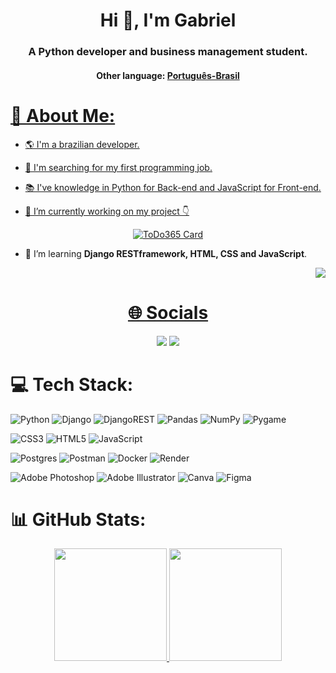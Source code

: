 <h1 align="center">Hi 👋, I'm Gabriel</h1>
<h3 align="center">A Python developer and business management student.</h3>
<h4 align="center">Other language: <a href="https://github.com/Gabriel-Aguiar-Reis/Gabriel-Aguiar-Reis/tree/main/README_PT_BR.md">Português-Brasil</h4>

# 💫 About Me:

- 🌎 I'm a brazilian developer.

- 🔎 I'm searching for my first programming job.
  
- 📚 I've knowledge in Python for Back-end and JavaScript for Front-end.

- 🔭 I’m currently working on my project 👇
  
<div align="center" display= "flex">

  [![ToDo365 Card](https://github-readme-stats.vercel.app/api/pin/?username=gabriel-aguiar-reis&repo=ToDo365&theme=github_dark&border_color=30363d&desc_lines_count=2&description=%F0%9F%93%85+A+to-do+list+in+a+calendar.+API+in+https://todo365.onrender.com/api/+)](https://github.com/gabriel-aguiar-reis/todo365)
  
</div>

- 🌱 I’m learning **Django RESTframework, HTML, CSS and JavaScript**.

<div display= "flex" justify-content= "flex-end" align= "right">
  
  <a href="https://visitcount.itsvg.in">
    <img src="https://visitcount.itsvg.in/api?id=Gabriel-Aguiar-Reis&label=Profile%20Views&color=1&icon=5&pretty=true">
  
</div>

<h1 align= "center">🌐 Socials</h1>
<div align= "center">

  <a href = "mailto:lugafeagre@gmail.com">
    <img src="https://img.shields.io/badge/-Gmail-%23333?style=for-the-badge&logo=gmail&logoColor=white&color=red" target="_blank"></a>
  <a href="https://www.linkedin.com/in/gabriel-aguiar-reis" target="_blank">
    <img src="https://img.shields.io/badge/-LinkedIn-%230077B5?style=for-the-badge&logo=linkedin&logoColor=white" target="_blank"></a> 

</div>

# 💻 Tech Stack:
![Python](https://img.shields.io/badge/python-3670A0?style=for-the-badge&logo=python&logoColor=ffdd54) ![Django](https://img.shields.io/badge/django-%23092E20.svg?style=for-the-badge&logo=django&logoColor=white) ![DjangoREST](https://img.shields.io/badge/DJANGO-REST-ff1709?style=for-the-badge&logo=django&logoColor=white&color=FF0000&labelColor=darkgreen) ![Pandas](https://img.shields.io/badge/pandas-%23150458.svg?style=for-the-badge&logo=pandas&logoColor=white) ![NumPy](https://img.shields.io/badge/numpy-%23013243.svg?style=for-the-badge&logo=numpy&logoColor=white) ![Pygame](https://img.shields.io/badge/pygame-brightgreen?style=for-the-badge&logo=data:image/svg%2bxml;base64,PHN2ZyB4bWxucz0iaHR0cDovL3d3dy53My5vcmcvMjAwMC9zdmciIHZlcnNpb249IjEiIHdpZHRoPSI2MDAiIGhlaWdodD0iNjAwIj48cGF0aCBkPSJNMTI5IDExMWMtNTUgNC05MyA2Ni05MyA3OEwwIDM5OGMtMiA3MCAzNiA5MiA2OSA5MWgxYzc5IDAgODctNTcgMTMwLTEyOGgyMDFjNDMgNzEgNTAgMTI4IDEyOSAxMjhoMWMzMyAxIDcxLTIxIDY5LTkxbC0zNi0yMDljMC0xMi00MC03OC05OC03OGgtMTBjLTYzIDAtOTIgMzUtOTIgNDJIMjM2YzAtNy0yOS00Mi05Mi00MmgtMTV6IiBmaWxsPSIjZmZmIi8+PC9zdmc+&logoColor=white&color=purple) 

![CSS3](https://img.shields.io/badge/css3-brightgreen?style=for-the-badge&logo=css3&logoColor=blue&labelColor=white&color=blue) ![HTML5](https://img.shields.io/badge/html5-brightgreen?style=for-the-badge&logo=html5&logoColor=orange&labelColor=white&color=orange) ![JavaScript](https://img.shields.io/badge/javascript-brightgreen?style=for-the-badge&logo=javascript&logoColor=yellow&color=grey) 

![Postgres](https://img.shields.io/badge/postgres-%23316192.svg?style=for-the-badge&logo=postgresql&logoColor=white) ![Postman](https://img.shields.io/badge/Postman-FF6C37?style=for-the-badge&logo=postman&logoColor=white) ![Docker](https://img.shields.io/badge/docker-%230db7ed.svg?style=for-the-badge&logo=docker&logoColor=white) ![Render](https://img.shields.io/badge/render-brightgreen?style=for-the-badge&logo=render&logoColor=light_blue&labelColor=3f4358&color=3f4358)

![Adobe Photoshop](https://img.shields.io/badge/adobephotoshop-%2331A8FF.svg?style=for-the-badge&logo=adobephotoshop&logoColor=white) ![Adobe Illustrator](https://img.shields.io/badge/adobeillustrator-%23FF9A00.svg?style=for-the-badge&logo=adobeillustrator&logoColor=white) ![Canva](https://img.shields.io/badge/Canva-%2300C4CC.svg?style=for-the-badge&logo=Canva&logoColor=white) ![Figma](https://img.shields.io/badge/figma-%23F24E1E.svg?style=for-the-badge&logo=figma&logoColor=white) 
# 📊 GitHub Stats:
<div align="center" display= "flex">
  <a href="https://github.com/Gabriel-Aguiar-Reis">
  <img height="180em" src="https://github-readme-stats.vercel.app/api?username=Gabriel-Aguiar-Reis&theme=github_dark&hide_border=false&border_color=30363d&include_all_commits=false&count_private=true"/>
  <img height="180em" src="https://github-readme-stats.vercel.app/api/top-langs/?username=Gabriel-Aguiar-Reis&layout=compact&theme=github_dark&hide_border=false&include_all_commits=true&count_private=true&border_color=30363d"/>
